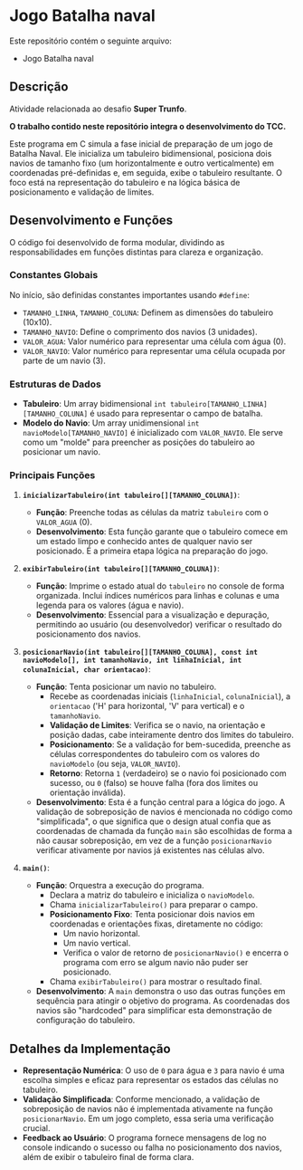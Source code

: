 # Jogo Batalha naval

Este repositório contém o seguinte arquivo:

- Jogo Batalha naval

## Descrição

Atividade relacionada ao desafio **Super Trunfo**.

**O trabalho contido neste repositório integra o desenvolvimento do TCC.**

Este programa em C simula a fase inicial de preparação de um jogo de Batalha Naval. Ele inicializa um tabuleiro bidimensional, posiciona dois navios de tamanho fixo (um horizontalmente e outro verticalmente) em coordenadas pré-definidas e, em seguida, exibe o tabuleiro resultante. O foco está na representação do tabuleiro e na lógica básica de posicionamento e validação de limites.

## Desenvolvimento e Funções

O código foi desenvolvido de forma modular, dividindo as responsabilidades em funções distintas para clareza e organização.

### Constantes Globais

No início, são definidas constantes importantes usando `#define`:
- `TAMANHO_LINHA`, `TAMANHO_COLUNA`: Definem as dimensões do tabuleiro (10x10).
- `TAMANHO_NAVIO`: Define o comprimento dos navios (3 unidades).
- `VALOR_AGUA`: Valor numérico para representar uma célula com água (0).
- `VALOR_NAVIO`: Valor numérico para representar uma célula ocupada por parte de um navio (3).

### Estruturas de Dados

- **Tabuleiro**: Um array bidimensional `int tabuleiro[TAMANHO_LINHA][TAMANHO_COLUNA]` é usado para representar o campo de batalha.
- **Modelo do Navio**: Um array unidimensional `int navioModelo[TAMANHO_NAVIO]` é inicializado com `VALOR_NAVIO`. Ele serve como um "molde" para preencher as posições do tabuleiro ao posicionar um navio.

### Principais Funções

1.  **`inicializarTabuleiro(int tabuleiro[][TAMANHO_COLUNA])`**:
    * **Função**: Preenche todas as células da matriz `tabuleiro` com o `VALOR_AGUA` (0).
    * **Desenvolvimento**: Esta função garante que o tabuleiro comece em um estado limpo e conhecido antes de qualquer navio ser posicionado. É a primeira etapa lógica na preparação do jogo.

2.  **`exibirTabuleiro(int tabuleiro[][TAMANHO_COLUNA])`**:
    * **Função**: Imprime o estado atual do `tabuleiro` no console de forma organizada. Inclui índices numéricos para linhas e colunas e uma legenda para os valores (água e navio).
    * **Desenvolvimento**: Essencial para a visualização e depuração, permitindo ao usuário (ou desenvolvedor) verificar o resultado do posicionamento dos navios.

3.  **`posicionarNavio(int tabuleiro[][TAMANHO_COLUNA], const int navioModelo[], int tamanhoNavio, int linhaInicial, int colunaInicial, char orientacao)`**:
    * **Função**: Tenta posicionar um navio no tabuleiro.
        * Recebe as coordenadas iniciais (`linhaInicial`, `colunaInicial`), a `orientacao` ('H' para horizontal, 'V' para vertical) e o `tamanhoNavio`.
        * **Validação de Limites**: Verifica se o navio, na orientação e posição dadas, cabe inteiramente dentro dos limites do tabuleiro.
        * **Posicionamento**: Se a validação for bem-sucedida, preenche as células correspondentes do tabuleiro com os valores do `navioModelo` (ou seja, `VALOR_NAVIO`).
        * **Retorno**: Retorna `1` (verdadeiro) se o navio foi posicionado com sucesso, ou `0` (falso) se houve falha (fora dos limites ou orientação inválida).
    * **Desenvolvimento**: Esta é a função central para a lógica do jogo. A validação de sobreposição de navios é mencionada no código como "simplificada", o que significa que o design atual confia que as coordenadas de chamada da função `main` são escolhidas de forma a não causar sobreposição, em vez de a função `posicionarNavio` verificar ativamente por navios já existentes nas células alvo.

4.  **`main()`**:
    * **Função**: Orquestra a execução do programa.
        * Declara a matriz do tabuleiro e inicializa o `navioModelo`.
        * Chama `inicializarTabuleiro()` para preparar o campo.
        * **Posicionamento Fixo**: Tenta posicionar dois navios em coordenadas e orientações fixas, diretamente no código:
            * Um navio horizontal.
            * Um navio vertical.
            * Verifica o valor de retorno de `posicionarNavio()` e encerra o programa com erro se algum navio não puder ser posicionado.
        * Chama `exibirTabuleiro()` para mostrar o resultado final.
    * **Desenvolvimento**: A `main` demonstra o uso das outras funções em sequência para atingir o objetivo do programa. As coordenadas dos navios são "hardcoded" para simplificar esta demonstração de configuração do tabuleiro.

## Detalhes da Implementação

-   **Representação Numérica**: O uso de `0` para água e `3` para navio é uma escolha simples e eficaz para representar os estados das células no tabuleiro.
-   **Validação Simplificada**: Conforme mencionado, a validação de sobreposição de navios não é implementada ativamente na função `posicionarNavio`. Em um jogo completo, essa seria uma verificação crucial.
-   **Feedback ao Usuário**: O programa fornece mensagens de log no console indicando o sucesso ou falha no posicionamento dos navios, além de exibir o tabuleiro final de forma clara.
